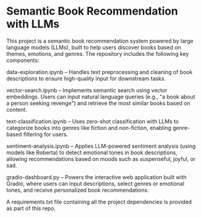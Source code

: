 # Semantic Book Recommendation with LLMs

This project is a semantic book recommendation system powered by large language models (LLMs), built to help users discover books based on themes, emotions, and genres. The repository includes the following key components:

data-exploration.ipynb – Handles text preprocessing and cleaning of book descriptions to ensure high-quality input for downstream tasks.

vector-search.ipynb – Implements semantic search using vector embeddings. Users can input natural language queries (e.g., "a book about a person seeking revenge") and retrieve the most similar books based on content.

text-classification.ipynb – Uses zero-shot classification with LLMs to categorize books into genres like fiction and non-fiction, enabling genre-based filtering for users.

sentiment-analysis.ipynb – Applies LLM-powered sentiment analysis (using models like Roberta) to detect emotional tones in book descriptions, allowing recommendations based on moods such as suspenseful, joyful, or sad.

gradio-dashboard.py – Powers the interactive web application built with Gradio, where users can input descriptions, select genres or emotional tones, and receive personalized book recommendations.

A requirements.txt file containing all the project dependencies is provided as part of this repo.

